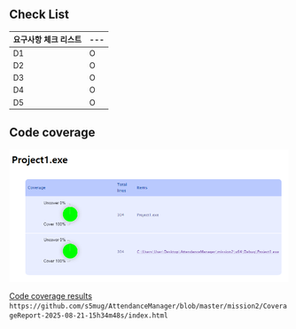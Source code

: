 ## Check List

| 요구사항 체크 리스트 | ---|
|-------|-----|
| D1 | O |
| D2 | O |
| D3 | O |
| D4 | O |
| D5 | O |

## Code coverage
![Screenshot](https://github.com/s5mug/AttendanceManager/blob/master/res/CodeCoverage.png)

[Code coverage results](https://htmlpreview.github.io/?https://github.com/s5mug/AttendanceManager/blob/master/mission2/CoverageReport-2025-08-21-15h34m48s/index.html) 
`https://github.com/s5mug/AttendanceManager/blob/master/mission2/CoverageReport-2025-08-21-15h34m48s/index.html`
